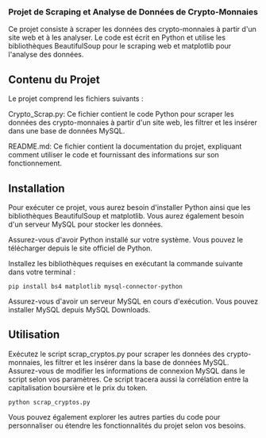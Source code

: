 ### Projet de Scraping et Analyse de Données de Crypto-Monnaies
Ce projet consiste à scraper les données des crypto-monnaies à partir d'un site web et à les analyser. Le code est écrit en Python et utilise les bibliothèques BeautifulSoup pour le scraping web et matplotlib pour l'analyse des données.

## Contenu du Projet
Le projet comprend les fichiers suivants :

Crypto_Scrap.py: Ce fichier contient le code Python pour scraper les données des crypto-monnaies à partir d'un site web, les filtrer et les insérer dans une base de données MySQL.

README.md: Ce fichier contient la documentation du projet, expliquant comment utiliser le code et fournissant des informations sur son fonctionnement.

## Installation
Pour exécuter ce projet, vous aurez besoin d'installer Python ainsi que les bibliothèques BeautifulSoup et matplotlib. Vous aurez également besoin d'un serveur MySQL pour stocker les données.

Assurez-vous d'avoir Python installé sur votre système. Vous pouvez le télécharger depuis le site officiel de Python.

Installez les bibliothèques requises en exécutant la commande suivante dans votre terminal :

``` pip install bs4 matplotlib mysql-connector-python ```

Assurez-vous d'avoir un serveur MySQL en cours d'exécution. Vous pouvez installer MySQL depuis MySQL Downloads.

## Utilisation
Exécutez le script scrap_cryptos.py pour scraper les données des crypto-monnaies, les filtrer et les insérer dans la base de données MySQL. Assurez-vous de modifier les informations de connexion MySQL dans le script selon vos paramètres. Ce script tracera aussi la corrélation entre la capitalisation boursière et le prix du token.

``` python scrap_cryptos.py ```

Vous pouvez également explorer les autres parties du code pour personnaliser ou étendre les fonctionnalités du projet selon vos besoins.

